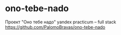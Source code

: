 # ono-tebe-nado
Проект "Оно тебе надо" yandex practicum – full stack https://github.com/PalomoBravas/ono-tebe-nado